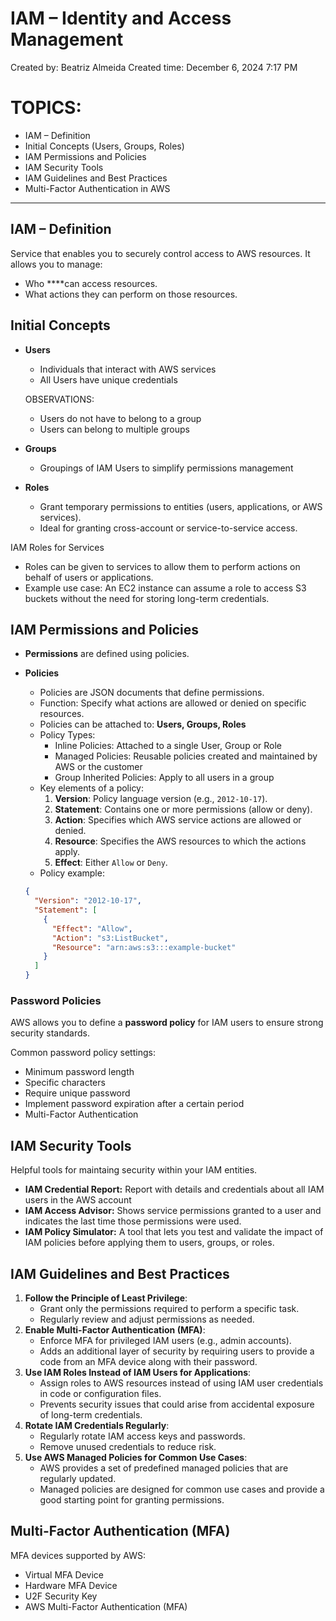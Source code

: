 # IAM – Identity and Access Management

Created by: Beatriz Almeida
Created time: December 6, 2024 7:17 PM

# TOPICS:

- IAM – Definition
- Initial Concepts (Users, Groups, Roles)
- IAM Permissions and Policies
- IAM Security Tools
- IAM Guidelines and Best Practices
- Multi-Factor Authentication in AWS

---

## IAM – Definition

Service that enables you to securely control access to AWS resources. It allows you to manage:

- Who ****can access resources.
- What actions they can perform on those resources.

## Initial Concepts

- **Users**
    - Individuals that interact with AWS services
    - All Users have unique credentials
    
    OBSERVATIONS:
    
    - Users do not have to belong to a group
    - Users can belong to multiple groups
    
- **Groups**
    - Groupings of IAM Users to simplify permissions management
    
- **Roles**
    - Grant temporary permissions to entities (users, applications, or AWS services).
    - Ideal for granting cross-account or service-to-service access.

IAM Roles for Services

- Roles can be given to services to allow them to perform actions on behalf of users or applications.
- Example use case: An EC2 instance can assume a role to access S3 buckets without the need for storing long-term credentials.

## IAM Permissions and Policies

- **Permissions** are defined using policies.
- **Policies**
    - Policies are JSON documents that define permissions.
    - Function: Specify what actions are allowed or denied on specific resources.
    - Policies can be attached to: **Users, Groups, Roles**
    - Policy Types:
        - Inline Policies: Attached to a single User, Group or Role
        - Managed Policies: Reusable policies created and maintained by AWS or the customer
        - Group Inherited Policies: Apply to all users in a group
    - Key elements of a policy:
        1. **Version**: Policy language version (e.g., `2012-10-17`).
        2. **Statement**: Contains one or more permissions (allow or deny).
        3. **Action**: Specifies which AWS service actions are allowed or denied.
        4. **Resource**: Specifies the AWS resources to which the actions apply.
        5. **Effect**: Either `Allow` or `Deny`.
    - Policy example:
    
    ```json
    {
      "Version": "2012-10-17",
      "Statement": [
        {
          "Effect": "Allow",
          "Action": "s3:ListBucket",
          "Resource": "arn:aws:s3:::example-bucket"
        }
      ]
    }
    ```
    

### Password Policies

AWS allows you to define a **password policy** for IAM users to ensure strong security standards.

Common password policy settings:

- Minimum password length
- Specific characters
- Require unique password
- Implement password expiration after a certain period
- Multi-Factor Authentication

## IAM Security Tools

Helpful tools for maintaing security within your IAM entities.

- **IAM Credential Report:** Report with details and credentials about all IAM users in the AWS account
- **IAM Access Advisor:** Shows service permissions granted to a user and indicates the last time those permissions were used.
- **IAM Policy Simulator:** A tool that lets you test and validate the impact of IAM policies before applying them to users, groups, or roles.

## IAM Guidelines and Best Practices

1. **Follow the Principle of Least Privilege**:
    - Grant only the permissions required to perform a specific task.
    - Regularly review and adjust permissions as needed.
2. **Enable Multi-Factor Authentication (MFA)**:
    - Enforce MFA for privileged IAM users (e.g., admin accounts).
    - Adds an additional layer of security by requiring users to provide a code from an MFA device along with their password.
3. **Use IAM Roles Instead of IAM Users for Applications**:
    - Assign roles to AWS resources instead of using IAM user credentials in code or configuration files.
    - Prevents security issues that could arise from accidental exposure of long-term credentials.
4. **Rotate IAM Credentials Regularly**:
    - Regularly rotate IAM access keys and passwords.
    - Remove unused credentials to reduce risk.
5. **Use AWS Managed Policies for Common Use Cases**:
    - AWS provides a set of predefined managed policies that are regularly updated.
    - Managed policies are designed for common use cases and provide a good starting point for granting permissions.

## **Multi-Factor Authentication (MFA)**

MFA devices supported by AWS:

- Virtual MFA Device
- Hardware MFA Device
- U2F Security Key
- AWS Multi-Factor Authentication (MFA)